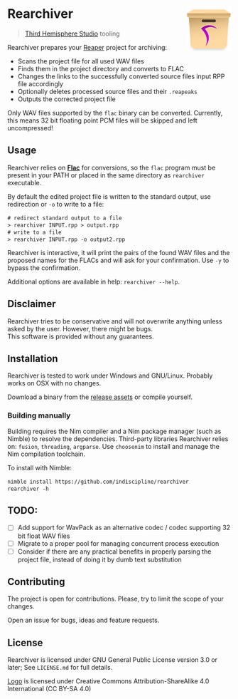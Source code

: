# Rearchiver <img src="rearchiver.svg" align="right" alt="Rearchiver logo" width="20%"/>
> [Third Hemisphere Studio](https://thirdhemisphere.studio) tooling

Rearchiver prepares your [Reaper](https://reaper.fm) project for archiving:

- Scans the project file for all used WAV files
- Finds them in the project directory and converts to FLAC
- Changes the links to the successfully converted source files input RPP file accordingly
- Optionally deletes processed source files and their `.reapeaks`
- Outputs the corrected project file

Only WAV files supported by the `flac` binary can be converted. Currently, this means 32 bit floating point PCM files will be skipped and left uncompressed!

## Usage
Rearchiver relies on **[Flac](https://xiph.org/flac/download.html)** for conversions,
so the `flac` program must be present in your PATH or placed in the same directory as `rearchiver` executable.

By default the edited project file is written to the standard output, use redirection or `-o` to write to a file:

```
# redirect standard output to a file
> rearchiver INPUT.rpp > output.rpp
# write to a file
> rearchiver INPUT.rpp -o output2.rpp
```

Rearchiver is interactive, it will print the pairs of the found WAV files and the proposed names for the FLACs and will ask for your confirmation. Use `-y` to bypass the confirmation.

Additional options are available in help: `rearchiver --help`.

## Disclaimer
Rearchiver tries to be conservative and will not overwrite anything unless asked by the user. However, there might be bugs.\
This software is provided without any guarantees.

## Installation
Rearchiver is tested to work under Windows and GNU/Linux. Probably works on OSX with no changes.

Download a binary from the [release assets](https://github.com/indiscipline/rearchiver/releases/latest) or compile yourself.

### Building manually
Building requires the Nim compiler and a Nim package manager (such as Nimble) to resolve the dependencies.
Third-party libraries Rearchiver relies on: `fusion`, `threading`, `argparse`.
Use `choosenim` to install and manage the Nim compilation toolchain.

To install with Nimble:

```
nimble install https://github.com/indiscipline/rearchiver
rearchiver -h
```

## TODO:
- [ ] Add support for WavPack as an alternative codec / codec supporting 32 bit float WAV files
- [ ] Migrate to a proper pool for managing concurrent process execution
- [ ] Consider if there are any practical benefits in properly parsing the project file, instead of doing it by dumb text substitution

## Contributing
The project is open for contributions. Please, try to limit the scope of your changes.

Open an issue for bugs, ideas and feature requests.

## License
Rearchiver is licensed under GNU General Public License version 3.0 or later; See `LICENSE.md` for full details.

[Logo](rearchiver.svg) is licensed under Creative Commons Attribution-ShareAlike 4.0 International (CC BY-SA 4.0)
